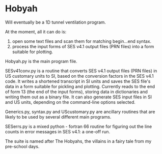 # Hobyah
Will eventually be a 1D tunnel ventilation program.

At the moment, all it can do is:
  1) open some text files and scan them for matching begin...end syntax.
  2) process the input forms of SES v4.1 output files (PRN files) into a form suitable for plotting.

Hobyah.py is the main program file.

SESv41conv.py is a routine that converts SES v4.1 output files (PRN files) in US customary units to SI, based on the conversion factors in the SES v4.1 code.  It writes a shortened transcript in SI units and saves the SES file's data in a form suitable for pickling and plotting.  Currently reads to the end of form 13 (the end of the input forms), storing data in dictionaries and writing them out as a binary file.  It can also generate SES input files in SI and US units, depending on the command-line options selected.

Generics.py, syntax.py and UScustomary.py are ancillary routines that are likely to be used by several different main programs.

SESerrs.py is a mixed python - fortran 66 routine for figuring out the line counts in error messages in SES v4.1: a one-off run.

The suite is named after The Hobyahs, the villains in a fairy tale from my pre-school days.
